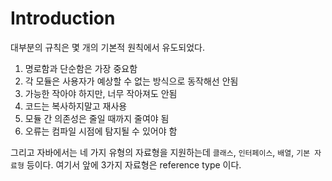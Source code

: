 # Introduction
대부분의 규칙은 몇 개의 기본적 원칙에서 유도되었다.

1. 명로함과 단순함은 가장 중요함
2. 각 모듈은 사용자가 예상할 수 없는 방식으로 동작해선 안됨
3. 가능한 작아야 하지만, 너무 작아져도 안됨
4. 코드는 복사하지말고 재사용
5. 모듈 간 의존성은 줄일 때까지 줄여야 됨
6. 오류는 컴파일 시점에 탐지될 수 있어야 함


그리고 자바에서는 네 가지 유형의 자료형을 지원하는데 `클래스`, `인터페이스`, `배열`, `기본 자료형` 등이다. 여기서 앞에 3가지 자료형은 reference type 이다.